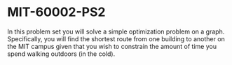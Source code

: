 # MIT-60002-PS2

In this problem set you will solve a simple optimization problem on a graph. Specifically, you will find
the shortest route from one building to another on the MIT campus given that you wish to constrain
the amount of time you spend walking outdoors (in the cold).
